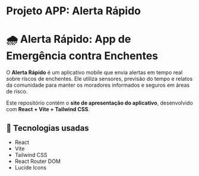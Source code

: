 # Projeto APP: Alerta Rápido

# 🌧️ Alerta Rápido: App de Emergência contra Enchentes

O **Alerta Rápido** é um aplicativo mobile que envia alertas em tempo real sobre riscos de enchentes. Ele utiliza sensores, previsão do tempo e relatos da comunidade para manter os moradores informados e seguros em áreas de risco.

Este repositório contém o **site de apresentação do aplicativo**, desenvolvido com **React + Vite + Tailwind CSS**.

## 🚀 Tecnologias usadas

- React
- Vite
- Tailwind CSS
- React Router DOM
- Lucide Icons

